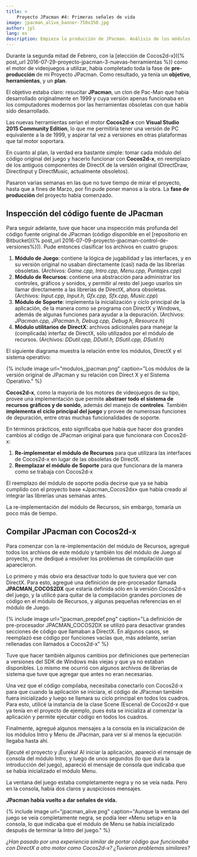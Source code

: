```yaml
---
title: >
    Proyecto JPacman #4: Primeras señales de vida
image: jpacman_alive_banner-750x350.jpg
author: jpl
lang: es
description: Empieza la producción de JPacman. Análisis de los módulos del código fuente original. Conseguir que el juego compile con Cocos2d-x.
---
```


Durante la segunda mitad de Febrero, con la [elección de Cocos2d-x]({% post_url 2016-07-29-proyecto-jpacman-3-nuevas-herramientas %}) como el motor de videojuegos a utilizar, había completado toda la fase de **pre-producción** de mi Proyecto JPacman. Como resultado, ya tenía un **objetivo**, **herramientas**, y un **plan**.

El objetivo estaba claro: resucitar **JPacman**, un clon de Pac-Man que había desarrollado originalmente en 1999 y cuya versión apenas funcionaba en los computadores modernos por las herramientas obsoletas con que había sido desarrollado.

Las nuevas herramientas serían el motor **Cocos2d-x** con **Visual Studio 2015 Community Edition**, lo que me permitiría tener una versión de PC equivalente a la de 1999, y aspirar tal vez a versiones en otras plataformas que tal motor soportara.

En cuanto al plan, la verdad era bastante simple: tomar cada módulo del código original del juego y hacerlo funcionar con **Cocos2d-x**, en reemplazo de los antiguos componentes de DirectX de la versión original (DirectDraw, DirectInput y DirectMusic, actualmente obsoletos).

Pasaron varias semanas en las que no tuve tiempo de mirar el proyecto, hasta que a fines de Marzo, por fin pude poner manos a la obra. La **fase de producción** del proyecto había comenzado.

## Inspección del código fuente de JPacman

Para seguir adelante, tuve que hacer una inspección más profunda del código fuente original de JPacman (código disponible en el [repositorio en Bitbucket]({% post_url 2016-07-09-proyecto-jpacman-control-de-versiones%})). Pude entonces clasificar los archivos en cuatro grupos:

1. **Módulo de Juego**: contiene la lógica de jugabilidad y las interfaces, y en su versión original no usaban directamente (casi) nada de las librerías obsoletas. (Archivos: *Game.cpp, Intro.cpp, Menu.cpp, Puntajes.cpp*)
1. **Módulo de Recursos**: contiene una abstracción para administrar los controles, gráficos y sonidos, y permitir al resto del juego usarlos sin llamar directamente a las librerías de DirectX, ahora obsoletas. (Archivos: *Input.cpp, Input.h, Gfx.cpp, Sfx.cpp, Music.cpp*)
1. **Módulo de Soporte**: implementa la inicialización y ciclo principal de la aplicación, de la manera como se programa con DirectX y Windows, además de algunas funciones para ayudar a la depuración. (Archivos: *JPacman.cpp, JPacman.h, Debug.cpp, Debug.h, Resource.h*)
1. **Módulo utilitarios de DirectX**: archivos adicionales para manejar la (complicada) interfaz de DirectX, sólo utilizados por el módulo de recursos. (Archivos: *DDutil.cpp, DDutil.h, DSutil.cpp, DSutil.h*)

El siguiente diagrama muestra la relación entre los módulos, DirectX y el sistema operativo:

{% include image url="modulos_jpacman.png" caption="Los módulos de la versión original de JPacman y su relación con Direct X y el Sistema Operativo." %}

**Cocos2d-x**, como la mayoría de los motores de videojuegos de su tipo, provee una implementación que permite **abstraer todo el sistema de recursos gráficos y de sonido**, además del manejo de **controles**. También **implementa el ciclo principal del juego** y provee de numerosas funciones de depuración, entre otras muchas funcionalidades de soporte.

En términos prácticos, esto significaba que había que hacer dos grandes cambios al código de JPacman original para que funcionara con Cocos2d-x:

1. **Re-implementar el módulo de Recursos** para que utilizara las interfaces de Cocos2d-x en lugar de las obsoletas de DirectX.
1. **Reemplazar el módulo de Soporte** para que funcionara de la manera como se trabaja con Cocos2d-x

El reemplazo del módulo de soporte podía decirse que ya se había cumplido con el proyecto base «Jpacman_Cocos2dx» que había creado al integrar las librerías unas semanas antes.

La re-implementación del módulo de Recursos, sin embargo, tomaría un poco más de tiempo.

## Compilar JPacman con Cocos2d-x

Para comenzar con la re-implementación del módulo de Recursos, agregué todos los archivos de este módulo y también los del módulo de Juego al proyecto, y me dediqué a resolver los problemas de compilación que aparecieron.

Lo primero y más obvio era desactivar todo lo que tuviera que ver con DirectX. Para esto, agregué una definición de pre-procesador llamada **JPACMAN_COCOS2DX** que estaría definida sólo en la versión Cocos2d-x del juego, y la utilicé para quitar de la compilación grandes porciones de código en el módulo de Recursos, y algunas pequeñas referencias en el módulo de Juego.

{% include image url="jpacman_prepdef.png" caption="La definición de pre-procesador JPACMAN_COCOS2DX se utilizó para desactivar grandes secciones de código que llamaban a DirectX. En algunos casos, se reemplazó ese código por funciones vacías que, más adelante, serían rellenadas con llamados a Cocos2d-x" %}

Tuve que hacer también algunos cambios por definiciones que pertenecían a versiones del SDK de Windows más viejas y que ya no estaban disponibles. Lo mismo me ocurrió con algunos archivos de librerías de sistema que tuve que agregar que antes no eran necesarias.

Una vez que el código compilaba, necesitaba conectarlo con Cocos2d-x para que cuando la aplicación se iniciara, el código de JPacman también fuera inicializado y luego se llamara su ciclo principal en todos los cuadros. Para esto, utilicé la instancia de la clase Scene (Escena) de Cocos2d-x que ya tenía en el proyecto de ejemplo, pues ésta se inicializa al comenzar la aplicación y permite ejecutar código en todos los cuadros.

Finalmente, agregué algunos mensajes a la consola en la inicialización de los módulos Intro y Menu de JPacman, para ver si al menos la ejecución llegaba hasta ahí.

Ejecuté el proyecto y ¡Eureka! Al iniciar la aplicación, apareció el mensaje de consola del módulo Intro, y luego de unos segundos (lo que dura la introducción del juego), apareció el mensaje de consola que indicaba que se había inicializado el módulo Menu.

La ventana del juego estaba completamente negra y no se veía nada. Pero en la consola, había dos claros y auspiciosos mensajes.

**JPacman había vuelto a dar señales de vida.**

{% include image url="jpacman_alive.png" caption="Aunque la ventana del juego se veía completamente negra, se podía leer «Menu setup» en la consola, lo que indicaba que el módulo de Menu se había inicializado después de terminar la Intro del juego." %}

*¿Han pasado por una experiencia similar de portar código que funcionaba con DirectX a otro motor como Cocos2d-x? ¿Tuvieron problemas similares?*
